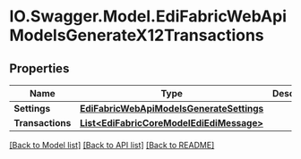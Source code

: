 # IO.Swagger.Model.EdiFabricWebApiModelsGenerateX12Transactions
## Properties

Name | Type | Description | Notes
------------ | ------------- | ------------- | -------------
**Settings** | [**EdiFabricWebApiModelsGenerateSettings**](EdiFabricWebApiModelsGenerateSettings.md) |  | [optional] 
**Transactions** | [**List&lt;EdiFabricCoreModelEdiEdiMessage&gt;**](EdiFabricCoreModelEdiEdiMessage.md) |  | [optional] 

[[Back to Model list]](../README.md#documentation-for-models) [[Back to API list]](../README.md#documentation-for-api-endpoints) [[Back to README]](../README.md)


